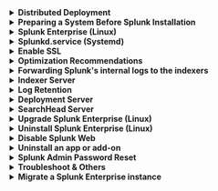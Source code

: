 <details>
<summary><b>Distributed Deployment</b></summary>
  
[Types of distributed deployments](https://docs.splunk.com/Documentation/Splunk/latest/Deploy/Deploymentcharacteristics)
- Departmental. A single instance that combines indexing and search management functions.
- [Small enterprise.](https://docs.splunk.com/Documentation/Splunk/latest/Deploy/Searchheadwithindexers) One search head with two or three indexers.
- Medium enterprise. A small search head cluster, with several indexers.
- Large enterprise. A large search head cluster, with large numbers of indexers.

[Which instance should host the console?](https://docs.splunk.com/Documentation/Splunk/latest/DMC/WheretohostDMC)

[Implement a deployment server cluster](https://docs.splunk.com/Documentation/Splunk/latest/Updating/Implementascalabledeploymentserversolution)

</details>

<details>
<summary><b>Preparing a System Before Splunk Installation</b></summary>
  
<details>
<summary><b>Update the system & Install additional tools</b></summary>

RHEL family
```
yum update -y
yum install -y dnf
dnf install -y net-tools nano bind-utils chkconfig wget net-tools tcpdump fio bzip2 sysstat elfutils polkit.x86_64 telnet
```
Debian family
```
apt update -y
apt full-upgrade -y
apt install -y net-tools nano wget net-tools tcpdump screen iotop htop ioping fio bzip2 sysstat elfutils telnet
```
</details>

<details>
<summary><b>Change Timezone</b></summary>

```
timedatectl
timedatectl set-timezone Asia/Jerusalem
```
</details>

<details>
<summary><b>Change Hostname</b></summary>

```
hostnamectl
hostnamectl set-hostname host.domain.com
```
</details>

<details>
<summary><b>Change IP Address, DNS Server, Gateway</b></summary>

*   `ip a`
*   `vi /etc/sysconfig/network-scripts/ifcfg-<int>`
  
```
ONBOOT=yes
IPADDR=<IP>                                       *****
PREFIX=                                           *****
GATEWAY=<GW>                                      *****
DNS1=<DNS1>                                       *****
DNS2=<DNS2>                                       *****
```
*   `systemctl restart network.service`
</details>

<details>
<summary><b>Change NTP Server</b></summary>

#### chronyd
```
# Verfiy
timedatectl
chronyc sources

# Configuration
nano /etc/chrony.conf

# Service
systemctl status chronyd
systemctl start chronyd
systemctl enable chronyd
```

#### NTP
```
dnf install ntp
systemctl start ntp
systemctl enable ntp
```

*   `nano /etc/ntp.conf`

*   server "IP Address"
  
```
systemctl restart ntpd
ntpq -p
```
</details>

<details>
<summary><b>Disable SELinux</b></summary>

```
# Check the current status and mode of SELinux.
sestatus

# Opens the SELinux configuration file using the nano text editor.
nano /etc/selinux/config

# A configuration option that can be set in the SELinux configuration file to disable SELinux on the system,
# preventing it from enforcing security policies.
SELINUX=disabled
```
</details>

<details>
<summary><b>Disable Firewall</b></summary>

```
systemctl stop firewalld
systemctl disable firewalld
```
</details>


<details>
<summary><b>Disable Transparent Huge Pages (THP)</b></summary>

*   `nano /etc/systemd/system/disable-thp.service`
```
[Unit]
Description=Disable Transparent Huge Pages (THP)

[Service]
Type=simple
ExecStart=/bin/sh -c "echo 'never' > /sys/kernel/mm/transparent_hugepage/enabled && echo 'never' > /sys/kernel/mm/transparent_hugepage/defrag"

[Install]
WantedBy=multi-user.target
```

```
systemctl daemon-reload
systemctl start disable-thp
systemctl enable disable-thp
```
</details>

```diff
- After completing the above, restart the system
reboot
```
</details>

<details>
<summary><b>Splunk Enterprise (Linux)</b></summary>

```
# Install Splunk using RPM:
rpm -ivh splunk_package_name.rpm

# Install Splunk using Tar:
tar xvzf splunk_package_name.tgz -C /opt

# Enable Splunk to start on boot (Initd) and accept the license:
/opt/splunk/bin/splunk enable boot-start -user splunk --accept-license

# Enable Splunk to start on boot (Systemd) and accept the license:
/opt/splunk/bin/splunk enable boot-start -systemd-managed 1 -user splunk --accept-license
```

Change servername & hostname
```
/opt/splunk/bin/splunk set servername host.domain.com
/opt/splunk/bin/splunk set default-hostname host.domain.com
```
</details>

<details>
<summary><b>Splunkd.service (Systemd)</b></summary>

[Configure Linux systems running systemd (Splunk v9.4.0)](https://docs.splunk.com/Documentation/Splunk/9.4.0/Workloads/Configuresystemd)

[Enable workload management (Splunk v9.4.0)](https://docs.splunk.com/Documentation/Splunk/9.4.0/Workloads/Enableworkloadmanagement)

Path: `nano /etc/systemd/system/Splunkd.service`

Add or change the values in the file. Example:
```
LimitDATA=20000000000
LimitFSIZE=infinity
TasksMax=8192
```

```
systemctl daemon-reload
```

![image](https://github.com/user-attachments/assets/41f8d0af-bc3d-4b95-b751-76fc99db3361)
</details>

<details>
<summary><b>Enable SSL</b></summary>
  
*   `nano /opt/splunk/etc/system/local/web.conf`
```text-plain
[settings]
max_upload_size = 2048
enableSplunkWebSSL = true
splunkdConnectionTimeout = 3000
```
</details>

<details>
<summary><b>Optimization Recommendations</b></summary>
  
In the [limits.conf](https://docs.splunk.com/Documentation/Splunk/latest/Admin/Limitsconf) file, consider reviewing and adjusting the following settings to optimize Splunk performance:
*   `nano /opt/splunk/etc/system/local/limits.conf`
```
[default]
max_mem_usage_mb = 12288

[searchresults]
maxresultrows = 200000

# The maximum number of concurrent historical searches in the search head.
total_search_concurrency_limit = auto

# The base number of concurrent historical searches.
base_max_searches = 8

# Max real-time searches = max_rt_search_multiplier x max historical searches.
max_rt_search_multiplier = 3

# The maximum number of concurrent historical searches per CPU.
max_searches_per_cpu = 16

[scheduler]
# The maximum number of searches the scheduler can run, as a percentage
# of the maximum number of concurrent searches.
max_searches_perc  = 75

# Fraction of concurrent scheduler searches to use for auto summarization.
auto_summary_perc  = 75
```
These adjustments should be aligned with our system requirements and available resources.

`nano /opt/splunk/etc/system/local/server.conf`
```
[general]
conf_cache_memory_optimization = true
sessionTimeout = 8h
```
</details>
  
<details>
<summary><b>Forwarding Splunk's internal logs to the indexers</b></summary>

*    `nano /opt/splunk/etc/system/local/outputs.conf`
```
# Turn off indexing
# [indexAndForward]
# index = false

[tcpout]
defaultGroup = default-autolb-group

[tcpout:default-autolb-group]
server = 192.168.1.50:9997

[tcpout-server://192.168.1.50:9997]
```
</details>

<details>
<summary><b>Indexer Server</b></summary>

```
- Settings → Forwarding and reciving → Configure receiving
- Settings → Licensing
- Settings → Indexes - Add indexes like: wineventlog, linux, windows ... etc.
- Install Addons
```
</details>

<details>
<summary><b>Log Retention</b></summary>

Storage Calculation
```
Retention:
(Daily average indexing rate) x (retention policy) * 1/2

Data model acceleration:
Storage per day * 3.14

Storage = Retention + DMA
```

`nano /opt/splunk/etc/system/local/indexes.conf`
```
[default]
# maxHotSpanSecs sets the maximum age of data in the "hot" bucket to 90 days.
maxHotSpanSecs = 7776000

# frozenTimePeriodInSecs sets the maximum age of data in the "cold" bucket to 275 days.
frozenTimePeriodInSecs = 23760000
```
![idx-bucket](https://github.com/MrM8BRH/Splunk/assets/34133187/0a490730-a70b-4162-ab32-74c44ece95ff)

Bucket States Overview
| Bucket State | Description | Searchable? |
|--------------|-------------|-------------|
| Hot          | New data is written to hot buckets. Each index has one or more hot buckets. | Yes         |
| Warm         | Buckets rolled from hot. New data is not written to warm buckets. An index has many warm buckets. | Yes         |
| Cold         | Buckets rolled from warm and moved to a different location. An index has many cold buckets. | Yes         |
| Frozen       | Buckets rolled from cold. The indexer deletes frozen buckets, but you can choose to archive them first. Archived buckets can later be thawed. | No          |
| Thawed       | Buckets restored from an archive. If you archive frozen buckets, you can later return them to the index by thawing them. | Yes         |

Default Index (defaultdb) Directory Structure
| Bucket State | Default Location                                       | Notes                                                                    |
|--------------|--------------------------------------------------------|--------------------------------------------------------------------------|
| Hot          | `$SPLUNK_HOME/var/lib/splunk/defaultdb/db/*`          | Each hot bucket occupies its own subdirectory.                            |
| Warm         | `$SPLUNK_HOME/var/lib/splunk/defaultdb/db/*`          | Each warm bucket occupies its own subdirectory.                           |
| Cold         | `$SPLUNK_HOME/var/lib/splunk/defaultdb/colddb/*`      | Each cold bucket occupies its own subdirectory. When warm buckets roll to cold, they get moved to this directory. |

Configuring Frozen Storage

`nano /opt/splunk/etc/system/local/indexes.conf`
```
coldToFrozenDir = /whatever/path/you/want 
```

</details>

<details>
<summary><b>Deployment Server</b></summary>

```
- Settings → Licensing
- Settings → Server settings → Email settings
- Settings → Distributed search → Search peers (Indexers + Search heads)
- Settings → Monitoring Console → Settings → Alerts Setup
- Settings → Monitoring Console → Settings → Forwarder Monitoring Setup
- Settings → Monitoring Console → Settings → General Setup [Standalone → Distributed]
   Edit Roles
              Indexer → Indexer
              Deployment → Deployment
              Search Head → Search Head + KV Store + License Master
- Install Windows/Linux Addons
```
```
- mkdir -p /opt/splunk/etc/deployment-apps/output/local
- nano /opt/splunk/etc/deployment-apps/output/local/outputs.conf
```
```
[tcpout]
defaultGroup = default-autolb-group

[tcpout:default-autolb-group]
server = 192.168.1.50:9997

[tcpout-server://192.168.1.50:9997]
```

##### Windows addon
*   Install Splunk Add-on for Microsoft Windows
```
# Copy the 'Splunk_TA_windows' app to the deployment-apps directory.
cp -r /opt/splunk/etc/apps/Splunk_TA_windows /opt/splunk/etc/deployment-apps

# Create the 'local' directory within the 'Splunk_TA_windows' app.
mkdir -p /opt/splunk/etc/deployment-apps/Splunk_TA_windows/local

# Copy the 'inputs.conf' file to the 'local' directory.
cp /opt/splunk/etc/deployment-apps/Splunk_TA_windows/default/inputs.conf /opt/splunk/etc/deployment-apps/Splunk_TA_windows/local/

# Edit the 'inputs.conf' file using the nano editor.
nano /opt/splunk/etc/deployment-apps/Splunk_TA_windows/local/inputs.conf
```
<details>
<summary>Configure event cleanup best practices in props.conf</summary>

Create or navigate to /opt/splunk/etc/deployment-apps/Splunk_TA_windows/local/props.conf
```
[source::WinEventLog:System]
   SEDCMD-clean_info_text_from_winsystem_events_this_event = s/This [Ee]vent is generated[\S\s\r\n]+$//g
   
[source::WinEventLog:Security]
   SEDCMD-windows_security_event_formater = s/(?m)(^\s+[^:]+\:)\s+-?$/\1/g
   SEDCMD-windows_security_event_formater_null_sid_id = s/(?m)(:)(\s+NULL SID)$/\1/g s/(?m)(ID:)(\s+0x0)$/\1/g
   SEDCMD-cleansrcip = s/(Source Network Address:    (\:\:1|127\.0\.0\.1))/Source Network Address:/
   SEDCMD-cleansrcport = s/(Source Port:\s*0)/Source Port:/
   SEDCMD-remove_ffff = s/::ffff://g
   SEDCMD-clean_info_text_from_winsecurity_events_certificate_information = s/Certificate information is only[\S\s\r\n]+$//g
   SEDCMD-clean_info_text_from_winsecurity_events_token_elevation_type = s/Token Elevation Type indicates[\S\s\r\n]+$//g
   SEDCMD-clean_info_text_from_winsecurity_events_this_event = s/This event is generated[\S\s\r\n]+$//g

#For XmlWinEventLog:Security
   SEDCMD-cleanxmlsrcport = s/<Data Name='IpPort'>0<\/Data>/<Data Name='IpPort'><\/Data>/
   SEDCMD-cleanxmlsrcip = s/<Data Name='IpAddress'>(\:\:1|127\.0\.0\.1)<\/Data>/<Data Name='IpAddress'><\/Data>/

[source::WinEventLog:ForwardedEvents]
   SEDCMD-remove_ffff = s/::ffff://g
   SEDCMD-cleansrcipxml = s/<Data Name='IpAddress'>(\:\:1|127\.0\.0\.1)<\/Data>/<Data Name='IpAddress'><\/Data>/
   SEDCMD-cleansrcportxml=s/<Data Name='IpPort'>0<\/Data>/<Data Name='IpPort'><\/Data>/
   SEDCMD-clean_rendering_info_block = s/<RenderingInfo Culture='.*'>(?s)(.*)<\/RenderingInfo>//
   
[WMI:WinEventLog:System]
   SEDCMD-clean_info_text_from_winsystem_events_this_event = s/This event is generated[\S\s\r\n]+$//g
   
[WMI:WinEventLog:Security]
   SEDCMD-windows_security_event_formater = s/(?m)(^\s+[^:]+\:)\s+-?$/\1/g
   SEDCMD-windows_security_event_formater_null_sid_id = s/(?m)(:)(\s+NULL SID)$/\1/g s/(?m)(ID:)(\s+0x0)$/\1/g
   SEDCMD-cleansrcip = s/(Source Network Address:    (\:\:1|127\.0\.0\.1))/Source Network Address:/
   SEDCMD-cleansrcport = s/(Source Port:\s*0)/Source Port:/
   SEDCMD-remove_ffff = s/::ffff://g
   SEDCMD-clean_info_text_from_winsecurity_events_certificate_information = s/Certificate information is only[\S\s\r\n]+$//g
   SEDCMD-clean_info_text_from_winsecurity_events_token_elevation_type = s/Token Elevation Type indicates[\S\s\r\n]+$//g
   SEDCMD-clean_info_text_from_winsecurity_events_this_event = s/This event is generated[\S\s\r\n]+$//g</li>
```
</details>

##### Linux addon
*   Install Splunk Add-on for Unix and Linux
```bash
# Copy the 'Splunk_TA_nix' app to the deployment-apps directory.
cp -r /opt/splunk/etc/apps/Splunk_TA_nix /opt/splunk/etc/deployment-apps

# Create the 'local' directory within the 'Splunk_TA_nix' app.
mkdir -p /opt/splunk/etc/deployment-apps/Splunk_TA_nix/local

# Copy the 'inputs.conf' file to the 'local' directory.
cp /opt/splunk/etc/deployment-apps/Splunk_TA_nix/default/inputs.conf /opt/splunk/etc/deployment-apps/Splunk_TA_nix/local/

# Edit the 'inputs.conf' file using the nano editor.
nano /opt/splunk/etc/deployment-apps/Splunk_TA_nix/local/inputs.conf
```
*    `Settings → Forwarder management → Server Classes`
```
Create:
- Outputs → Clients (*)
- Windows
- Linux
```

```
/opt/splunk/bin/splunk restart
```
Reload the configuration for the Splunk Deployment Server
```
/opt/splunk/bin/splunk reload deploy-server
```

</details>

<details>
<summary><b>SearchHead Server</b></summary>

```
- Settings → Licensing
- Install/Hide Apps & Addons
- Settings → Distributed search → Search peers (Indexers + Search heads)
```
</details>

<details>
<summary><b>Upgrade Splunk Enterprise (Linux)</b></summary>
  
[How to upgrade Splunk Enterprise](https://docs.splunk.com/Documentation/Splunk/latest/Installation/HowtoupgradeSplunk)

[Splunk products version compatibility matrix](https://docs.splunk.com/Documentation/VersionCompatibility/latest/Matrix/CompatMatrix)

[Compatibility between forwarders and Splunk Enterprise indexers](https://docs.splunk.com/Documentation/VersionCompatibility/latest/Matrix/Compatibilitybetweenforwardersandindexers)
```
# Stop Splunk
/opt/splunk/bin/splunk stop

# Upgrade Splunk using RPM
rpm -Uvh <Package>

# Check the status of Splunk
/opt/splunk/bin/splunk status

# Accept the license
<q> <y> <y>

# Change the ownership of the splunk directory.
chown -R splunk:splunk /opt/splunk

# Start Splunk
/opt/splunk/bin/splunk start
```

Mass deployment (Upgrade)
- Windows OS
```
Stop-Service SplunkForwarder
msiexec.exe /i splunkuniversalforwarder_x64.msi AGREETOLICENSE=Yes /quiet
```
- Linux OS
```
/opt/splunkforwarder/bin/splunk stop
useradd splunkfwd
rpm -Uvh splunkuniversalforwarder_x64.rpm
/opt/splunkforwarder/bin/splunk disable boot-start
/opt/splunkforwarder/bin/splunk enable boot-start --accept-license --no-prompt --answer-yes
/opt/splunkforwarder/bin/splunk start
```
</details>

<details>
<summary><b>Uninstall Splunk Enterprise (Linux)</b></summary>

```
# Stop Splunk
/opt/splunk/bin/splunk stop

# Uninstall Splunk using RPM:
rpm -e `rpm -qa | grep -i splunk`

# Remove the Splunk installation directory:
sudo rm -r /opt/splunk

# Delete the splunk user and group, if they exist.
userdel splunk
groupdel splunk
```
</details>
 
<details>
<summary><b>Disable Splunk Web</b></summary>
  
```
sudo nano /opt/splunk/etc/system/local/web.conf
```
* Add the following lines.
```
[settings]
startwebserver = 0
```
* Save the changes and exit the text editor.
* Restart the Splunk service for the changes to take effect. 
```
sudo systemctl restart splunk
```
</details>

<details>
<summary><b>Uninstall an app or add-on</b></summary>

- Delete the app and its directory. The app and its directory are typically located in `$SPLUNK_HOME/etc/apps/<appname>`.
- You may need to remove user-specific directories created for your app or add-on by deleting any files found here: `$SPLUNK_HOME/etc/users/*/<appname>`.
</details>

<details>
<summary><b>Splunk Admin Password Reset</b></summary>
  
```
# Stop Splunk Service
/opt/splunk/bin/splunk stop

# Move Existing Passwd File to Backup Location
mv /opt/splunk/etc/passwd /opt/splunk/etc/passwd.bkp

# Generate Password Hash
/opt/splunk/bin/splunk hash-passwd 'your-new-password'

# Create User-Seed.Conf File
nano /opt/splunk/etc/system/local/user-seed.conf
```
Containing the username and password (or password hash) you want to use:
```
[user_info]
USERNAME = admin
HASHED_PASSWORD = myPassword
```
Restart Splunk
```
/opt/splunk/bin/splunk restart
```
##### Log In with New Password
After the restart, a new `passwd` file will be generated, and you should be able to log in successfully with your new password. 
</details>

<details>
<summary><b>Troubleshoot & Others</b></summary>

```
#######  License  #######
# Lists the current licenses installed and activated on your Splunk instance.
/opt/splunk/bin/splunk list license

# Remove a specific license from the Splunk instance, identified by the license hash.
/opt/splunk/bin/splunk remove license <hash>

#######  A storage location for logs  #######
cd /opt/splunk/var/lib/splunk

#######  Kvstore  #######
# Path
/var/lib/splunk/kvstore/mongo

# Status
/opt/splunk/bin/splunk show kvstore-status

# Clean
/opt/splunk/bin/splunk clean kvstore -local

# Migrate
/opt/splunk/bin/splunk stop
sudo rm /opt/splunk/var/run/splunk/kvstore_upgrade/*
touch /opt/splunk/var/run/splunk/kvstore_upgrade/versionFile36
/opt/splunk/bin/splunk migrate kvstore-storage-engine --target-engine wiredTiger --enable-compression
/opt/splunk/bin/splunk migrate migrate-kvstore # (1) - versionFile40
/opt/splunk/bin/splunk migrate migrate-kvstore # (2) - versionFile42
/opt/splunk/bin/splunk start
/opt/splunk/bin/splunk show kvstore-status --verbose

#######  Troubleshoot  #######
# Check Splunk Version
/opt/splunk/bin/splunk -version

# Troubleshoot configurations
/opt/splunk/bin/splunk btool check --debug

# Troubleshoot license
/opt/splunk/bin/splunk btool server list --debug license

# Files
/opt/splunk/var/log/splunk/splunkd.log
/opt/splunk/var/log/splunk/splunkd_access.log
/opt/splunk/var/log/splunk/splunkd_ui_access.log

# Troubleshoot your tailed files
curl https://serverhost:8089/services/admin/inputstatus/TailingProcessor:FileStatus

# Header options
nano /opt/splunk/etc/system/local/web.conf

[settings]
x_frame_options_sameorigin = true
replyHeader.X-Frame-Options = SAMEORIGIN
```
</details>

<details>
<summary><b>Migrate a Splunk Enterprise instance</b></summary>

**How to migrate**

When you migrate on *nix systems, you can extract the tar file you downloaded directly over the copied files on the new system, or use your package manager to upgrade using the downloaded package. On Windows systems, the installer updates the Splunk files automatically.
1. Stop Splunk Enterprise services on the host from which you want to migrate.
2. Copy the entire contents of the $SPLUNK_HOME directory from the old host to the new host. Copying this directory also copies the mongo subdirectory.
3. Install Splunk Enterprise on the new host.
4. Verify that the index configuration (indexes.conf) file's volume, sizing, and path settings are still valid on the new host.
5. Start Splunk Enterprise on the new instance.
6. Log into Splunk Enterprise with your existing credentials.
7. After you log in, confirm that your data is intact by searching it.

**How to move index buckets from one host to another**

If you want to retire a Splunk Enterprise instance and immediately move the data to another instance, you can move individual buckets of an index between hosts, as long as:

When you copy individual bucket files, you must make sure that no bucket IDs conflict on the new system. Otherwise, Splunk Enterprise does not start. You might need to rename individual bucket directories after you move them from the source system to the target system.
1. Roll any hot buckets on the source host from hot to warm.
2. Review indexes.conf on the old host to get a list of the indexes on that host.
3. On the target host, create indexes that are identical to the ones on the source system.
4. Copy the index buckets from the source host to the target host.
5. Restart Splunk Enterprise.

</details>
